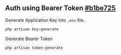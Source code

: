## Auth using Bearer Token [#b1be725](https://github.com/dikerja-in/lumen/commit/b1be7256f91448165e632baf8d4f83259d373faf)
Generate Application Key into `.env` file.
``` bash
php artisan key:generate
```
Generate Bearer Token
``` bash
php artisan token:generate
```
